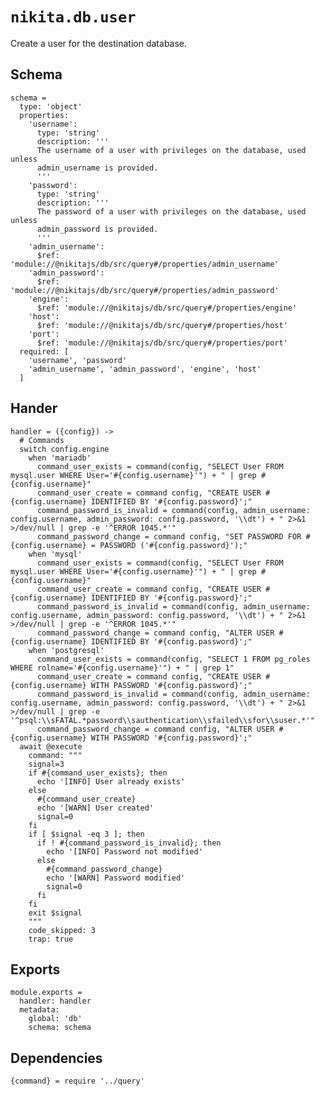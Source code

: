 
# `nikita.db.user`

Create a user for the destination database.

## Schema

    schema =
      type: 'object'
      properties:
        'username':
          type: 'string'
          description: '''
          The username of a user with privileges on the database, used unless
          admin_username is provided.
          '''
        'password':
          type: 'string'
          description: '''
          The password of a user with privileges on the database, used unless
          admin_password is provided.
          '''
        'admin_username':
          $ref: 'module://@nikitajs/db/src/query#/properties/admin_username'
        'admin_password':
          $ref: 'module://@nikitajs/db/src/query#/properties/admin_password'
        'engine':
          $ref: 'module://@nikitajs/db/src/query#/properties/engine'
        'host':
          $ref: 'module://@nikitajs/db/src/query#/properties/host'
        'port':
          $ref: 'module://@nikitajs/db/src/query#/properties/port'
      required: [
        'username', 'password'
        'admin_username', 'admin_password', 'engine', 'host'
      ]

## Hander

    handler = ({config}) ->
      # Commands
      switch config.engine
        when 'mariadb'
          command_user_exists = command(config, "SELECT User FROM mysql.user WHERE User='#{config.username}'") + " | grep #{config.username}"
          command_user_create = command config, "CREATE USER #{config.username} IDENTIFIED BY '#{config.password}';"
          command_password_is_invalid = command(config, admin_username: config.username, admin_password: config.password, '\\dt') + " 2>&1 >/dev/null | grep -e '^ERROR 1045.*'"
          command_password_change = command config, "SET PASSWORD FOR #{config.username} = PASSWORD ('#{config.password}');"
        when 'mysql'
          command_user_exists = command(config, "SELECT User FROM mysql.user WHERE User='#{config.username}'") + " | grep #{config.username}"
          command_user_create = command config, "CREATE USER #{config.username} IDENTIFIED BY '#{config.password}';"
          command_password_is_invalid = command(config, admin_username: config.username, admin_password: config.password, '\\dt') + " 2>&1 >/dev/null | grep -e '^ERROR 1045.*'"
          command_password_change = command config, "ALTER USER #{config.username} IDENTIFIED BY '#{config.password}';"
        when 'postgresql'
          command_user_exists = command(config, "SELECT 1 FROM pg_roles WHERE rolname='#{config.username}'") + " | grep 1"
          command_user_create = command config, "CREATE USER #{config.username} WITH PASSWORD '#{config.password}';"
          command_password_is_invalid = command(config, admin_username: config.username, admin_password: config.password, '\\dt') + " 2>&1 >/dev/null | grep -e '^psql:\\sFATAL.*password\\sauthentication\\sfailed\\sfor\\suser.*'"
          command_password_change = command config, "ALTER USER #{config.username} WITH PASSWORD '#{config.password}';"
      await @execute
        command: """
        signal=3
        if #{command_user_exists}; then
          echo '[INFO] User already exists'
        else
          #{command_user_create}
          echo '[WARN] User created'
          signal=0
        fi
        if [ $signal -eq 3 ]; then
          if ! #{command_password_is_invalid}; then
            echo '[INFO] Password not modified'
          else
            #{command_password_change}
            echo '[WARN] Password modified'
            signal=0
          fi
        fi
        exit $signal
        """
        code_skipped: 3
        trap: true

## Exports

    module.exports =
      handler: handler
      metadata:
        global: 'db'
        schema: schema

## Dependencies

    {command} = require '../query'
